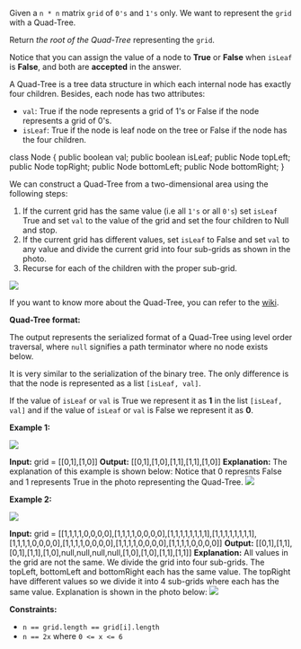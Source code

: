 
Given a  `n * n`  matrix  `grid`  of  `0's`  and  `1's`  only. We want to represent the  `grid`  with a Quad-Tree.

Return  _the root of the Quad-Tree_  representing the  `grid`.

Notice that you can assign the value of a node to  **True**  or  **False**  when  `isLeaf`  is  **False**, and both are  **accepted**  in the answer.

A Quad-Tree is a tree data structure in which each internal node has exactly four children. Besides, each node has two attributes:

-   `val`: True if the node represents a grid of 1's or False if the node represents a grid of 0's.
-   `isLeaf`: True if the node is leaf node on the tree or False if the node has the four children.

class Node {
public boolean val;
public boolean isLeaf;
public Node topLeft;
public Node topRight;
public Node bottomLeft;
public Node bottomRight;
}

We can construct a Quad-Tree from a two-dimensional area using the following steps:

1.  If the current grid has the same value (i.e all  `1's`  or all  `0's`) set  `isLeaf`  True and set  `val`  to the value of the grid and set the four children to Null and stop.
2.  If the current grid has different values, set  `isLeaf`  to False and set  `val`  to any value and divide the current grid into four sub-grids as shown in the photo.
3.  Recurse for each of the children with the proper sub-grid.

![](https://assets.leetcode.com/uploads/2020/02/11/new_top.png)

If you want to know more about the Quad-Tree, you can refer to the  [wiki](https://en.wikipedia.org/wiki/Quadtree).

**Quad-Tree format:**

The output represents the serialized format of a Quad-Tree using level order traversal, where  `null`  signifies a path terminator where no node exists below.

It is very similar to the serialization of the binary tree. The only difference is that the node is represented as a list  `[isLeaf, val]`.

If the value of  `isLeaf`  or  `val`  is True we represent it as  **1**  in the list  `[isLeaf, val]`  and if the value of  `isLeaf`  or  `val`  is False we represent it as  **0**.

**Example 1:**

![](https://assets.leetcode.com/uploads/2020/02/11/grid1.png)

**Input:** grid = [[0,1],[1,0]]
**Output:** [[0,1],[1,0],[1,1],[1,1],[1,0]]
**Explanation:** The explanation of this example is shown below:
Notice that 0 represnts False and 1 represents True in the photo representing the Quad-Tree.
![](https://assets.leetcode.com/uploads/2020/02/12/e1tree.png)

**Example 2:**

![](https://assets.leetcode.com/uploads/2020/02/12/e2mat.png)

**Input:** grid = [[1,1,1,1,0,0,0,0],[1,1,1,1,0,0,0,0],[1,1,1,1,1,1,1,1],[1,1,1,1,1,1,1,1],[1,1,1,1,0,0,0,0],[1,1,1,1,0,0,0,0],[1,1,1,1,0,0,0,0],[1,1,1,1,0,0,0,0]]
**Output:** [[0,1],[1,1],[0,1],[1,1],[1,0],null,null,null,null,[1,0],[1,0],[1,1],[1,1]]
**Explanation:** All values in the grid are not the same. We divide the grid into four sub-grids.
The topLeft, bottomLeft and bottomRight each has the same value.
The topRight have different values so we divide it into 4 sub-grids where each has the same value.
Explanation is shown in the photo below:
![](https://assets.leetcode.com/uploads/2020/02/12/e2tree.png)

**Constraints:**

-   `n == grid.length == grid[i].length`
-   `n == 2x`  where  `0 <= x <= 6`